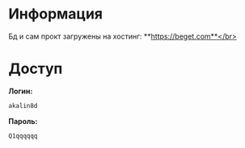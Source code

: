 # Информация</br>

Бд и сам прокт загружены на хостинг: **https://beget.com**</br>

# Доступ </br>

**Логин:**
```bash
akalin8d
```
**Пароль:**
```bash
Q1qqqqqq
```
